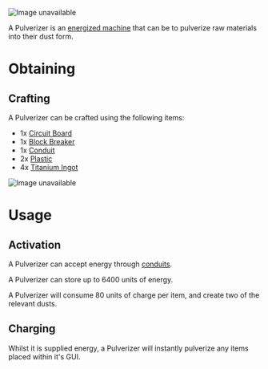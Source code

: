 ![Image unavailable](https://i.imgur.com/aTb3w0H.png)

A Pulverizer is an [energized machine](Energy-Systems) that can be to pulverize raw materials into their dust form.

# Obtaining

## Crafting

A Pulverizer can be crafted using the following items:

* 1x [Circuit Board](Circuit-Board)
* 1x [Block Breaker](Block-Breaker)
* 1x [Conduit](Conduit)
* 2x [Plastic](Plastic)
* 4x [Titanium Ingot](Titanium-Ingot)

![Image unavailable](https://i.imgur.com/e6ivXvp.png)

# Usage

## Activation

A Pulverizer can accept energy through [conduits](conduit).

A Pulverizer can store up to 6400 units of energy.

A Pulverizer will consume 80 units of charge per item, and create two of the relevant dusts.

## Charging

Whilst it is supplied energy, a Pulverizer will instantly pulverize any items placed within it's GUI.